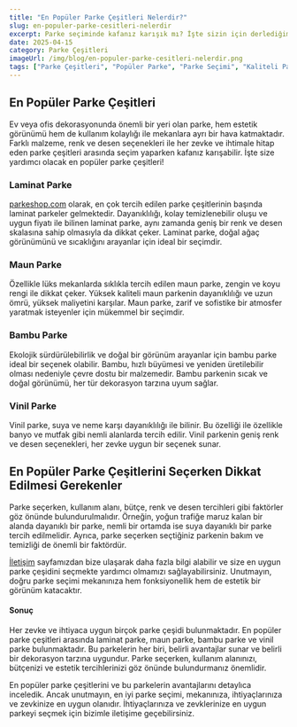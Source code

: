 ```yaml
---
title: "En Popüler Parke Çeşitleri Nelerdir?"
slug: en-populer-parke-cesitleri-nelerdir
excerpt: Parke seçiminde kafanız karışık mı? İşte sizin için derlediğimiz en popüler ve kaliteli parke çeşitleri hakkında bilgiler.
date: 2025-04-15
category: Parke Çeşitleri
imageUrl: /img/blog/en-populer-parke-cesitleri-nelerdir.png
tags: ["Parke Çeşitleri", "Popüler Parke", "Parke Seçimi", "Kaliteli Parke"]
---
```


<h2>En Popüler Parke Çeşitleri</h2>

<p>Ev veya ofis dekorasyonunda önemli bir yeri olan parke, hem estetik görünümü hem de kullanım kolaylığı ile mekanlara ayrı bir hava katmaktadır. Farklı malzeme, renk ve desen seçenekleri ile her zevke ve ihtimale hitap eden parke çeşitleri arasında seçim yaparken kafanız karışabilir. İşte size yardımcı olacak en popüler parke çeşitleri!</p>

<h3>Laminat Parke</h3>

<p><a href="https://parkeshop.com">parkeshop.com</a> olarak, en çok tercih edilen parke çeşitlerinin başında laminat parkeler gelmektedir. Dayanıklılığı, kolay temizlenebilir oluşu ve uygun fiyatı ile bilinen laminat parke, aynı zamanda geniş bir renk ve desen skalasına sahip olmasıyla da dikkat çeker. Laminat parke, doğal ağaç görünümünü ve sıcaklığını arayanlar için ideal bir seçimdir.</p>

<h3>Maun Parke</h3>

<p>Özellikle lüks mekanlarda sıklıkla tercih edilen maun parke, zengin ve koyu rengi ile dikkat çeker. Yüksek kaliteli maun parkenin dayanıklılığı ve uzun ömrü, yüksek maliyetini karşılar. Maun parke, zarif ve sofistike bir atmosfer yaratmak isteyenler için mükemmel bir seçimdir.</p>

<h3>Bambu Parke</h3>

<p>Ekolojik sürdürülebilirlik ve doğal bir görünüm arayanlar için bambu parke ideal bir seçenek olabilir. Bambu, hızlı büyümesi ve yeniden üretilebilir olması nedeniyle çevre dostu bir malzemedir. Bambu parkenin sıcak ve doğal görünümü, her tür dekorasyon tarzına uyum sağlar.</p>

<h3>Vinil Parke</h3>

<p>Vinil parke, suya ve neme karşı dayanıklılığı ile bilinir. Bu özelliği ile özellikle banyo ve mutfak gibi nemli alanlarda tercih edilir. Vinil parkenin geniş renk ve desen seçenekleri, her zevke uygun bir seçenek sunar.</p>

<h2>En Popüler Parke Çeşitlerini Seçerken Dikkat Edilmesi Gerekenler</h2>

<p>Parke seçerken, kullanım alanı, bütçe, renk ve desen tercihleri gibi faktörler göz önünde bulundurulmalıdır. Örneğin, yoğun trafiğe maruz kalan bir alanda dayanıklı bir parke, nemli bir ortamda ise suya dayanıklı bir parke tercih edilmelidir. Ayrıca, parke seçerken seçtiğiniz parkenin bakım ve temizliği de önemli bir faktördür. </p>

<p><a href="https://parkeshop.com/contact">İletişim</a> sayfamızdan bize ulaşarak daha fazla bilgi alabilir ve size en uygun parke çeşidini seçmekte yardımcı olmamızı sağlayabilirsiniz. Unutmayın, doğru parke seçimi mekanınıza hem fonksiyonellik hem de estetik bir görünüm katacaktır.</p> 

<h4>Sonuç</h4>

<p>Her zevke ve ihtiyaca uygun birçok parke çeşidi bulunmaktadır. En popüler parke çeşitleri arasında laminat parke, maun parke, bambu parke ve vinil parke bulunmaktadır. Bu parkelerin her biri, belirli avantajlar sunar ve belirli bir dekorasyon tarzına uygundur. Parke seçerken, kullanım alanınızı, bütçenizi ve estetik tercihlerinizi göz önünde bulundurmanız önemlidir.</p> 

<p>En popüler parke çeşitlerini ve bu parkelerin avantajlarını detaylıca inceledik. Ancak unutmayın, en iyi parke seçimi, mekanınıza, ihtiyaçlarınıza ve zevkinize en uygun olanıdır. İhtiyaçlarınıza ve zevklerinize en uygun parkeyi seçmek için bizimle iletişime geçebilirsiniz.</p>
